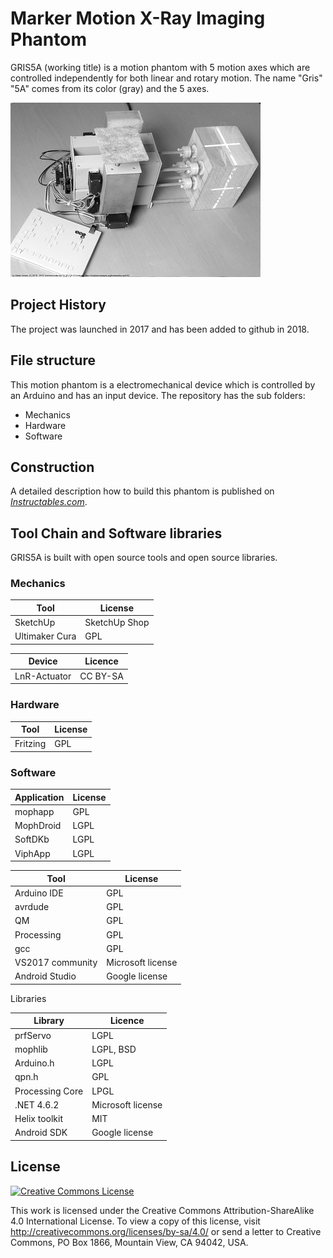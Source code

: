 # Marker Motion X-Ray Imaging Phantom
GRIS5A (working title) is a motion phantom with 5 motion axes which are controlled independently for both linear and rotary motion.
The name "Gris" "5A" comes from its color (gray) and the 5 axes. 

![No2 Motion Phantom](GRIS5A-Photo-Small-BW.png "")

## Project History
The project was launched in 2017 and has been added to github in 2018.

## File structure
This motion phantom is a electromechanical device which is controlled by an Arduino and has an input device.
The repository has the sub folders:

- Mechanics
- Hardware
- Software

## Construction

A detailed description how to build this phantom is published on *[Instructables.com](https://www.instructables.com/id/Marker-Motion-X-Ray-Imaging-Phantom/)*.

## Tool Chain and Software libraries

GRIS5A is built with open source tools and open source libraries.

### Mechanics

Tool | License 
---- | -------
SketchUp | SketchUp Shop 
Ultimaker Cura | GPL

Device | Licence
---- | -------
LnR-Actuator | CC BY-SA

### Hardware

Tool | License 
---- | -------
Fritzing | GPL

### Software

Application | License 
----------- | -------
mophapp | GPL
MophDroid | LGPL 
SoftDKb | LGPL
ViphApp  | LGPL

Tool | License 
---- | -------
Arduino IDE | GPL
avrdude | GPL
QM | GPL
Processing | GPL
gcc | GPL
VS2017 community | Microsoft license 
Android Studio | Google license 

Libraries

Library | Licence
------- | -------
prfServo | LGPL
mophlib | LGPL, BSD
Arduino.h | LGPL
qpn.h | GPL
Processing Core | LPGL
.NET 4.6.2 | Microsoft license 
Helix toolkit | MIT
Android SDK | Google license 

## License

<a rel="license" href="http://creativecommons.org/licenses/by-sa/4.0/"><img alt="Creative Commons License" style="border-width:0" src="https://i.creativecommons.org/l/by-sa/4.0/88x31.png" /></a>

This work is licensed under the Creative Commons Attribution-ShareAlike 4.0 International License. To view a copy of this license, visit http://creativecommons.org/licenses/by-sa/4.0/ or send a letter to Creative Commons, PO Box 1866, Mountain View, CA 94042, USA.
